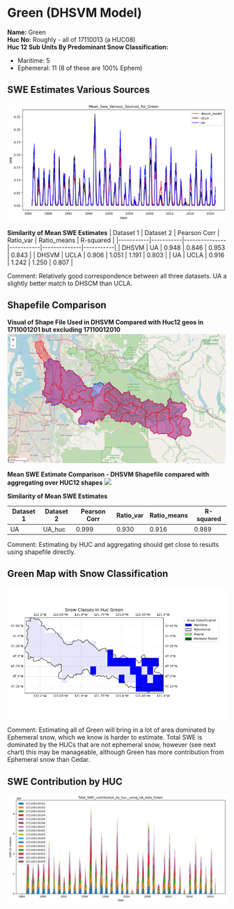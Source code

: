 # Green (DHSVM Model) 


**Name:**             Green <br>
**Huc No:**           Roughly - all of 17110013 (a HUC08) <br>
**Huc 12 Sub Units By Predominant Snow Classification:**
- Maritime: 5
- Ephemeral: 11 (8 of these are 100% Ephem)

## SWE Estimates Various Sources 
![](../basic_maps/Mean_Swe_Various_Sources_for_Green.png)

**Similarity of Mean SWE Estimates**
| Dataset 1 | Dataset 2 | Pearson Corr | Ratio_var | Ratio_means | R-squared |
|-----------|-----------|---------------|-----------|--------------|-----------|
| DHSVM     | UA        | 0.948         | 0.846     | 0.953        | 0.843     |
| DHSVM     | UCLA      | 0.906         | 1.051     | 1.191        | 0.803     |
| UA        | UCLA      | 0.916         | 1.242     | 1.250        | 0.807     |


Comment: Relatively good correspondence between all three datasets.  UA a slightly better match to DHSCM than UCLA.  
  
## Shapefile Comparison 
**Visual of Shape File Used in DHSVM Compared with Huc12 geos in 1711001201 but excluding 17110012010**
![](../basic_maps/GreenShapes.png)

**Mean SWE Estimate Comparison - DHSVM Shapefile compared with aggregating over HUC12 shapes**
![](../basic_maps/Mean_SWE_UA_Different_Calculation_Methods_Green.png)

**Similarity of Mean SWE Estimates**

| Dataset 1 | Dataset 2 | Pearson Corr | Ratio_var | Ratio_means | R-squared |
|-----------|-----------|---------------|-----------|--------------|-----------|
| UA        | UA_huc    | 0.999         | 0.930     | 0.916        | 0.989     |


Comment: Estimating by HUC and aggregating should get close to results using shapefile directly.  

## Green Map with Snow Classification 

![](../basic_maps/Snow_classes_for_huc08in_Green.png)

Comment:  Estimating all of Green will bring in a lot of area dominated by Ephemeral snow, which we know is harder to estimate.  Total SWE is dominated by the HUCs that are not ephemeral snow, however (see next chart) this may be manageable, although Green has more contribution from Ephemeral snow than Cedar.   

## SWE Contribution by HUC 
![](../basic_maps/Total_SWE_contribution_by_huc_using_UA_data_for_Green.png)
